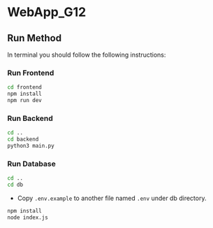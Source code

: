 # WebApp_G12

## Run Method
In terminal you should follow the following instructions:

### Run Frontend
```bash
cd frontend
npm install
npm run dev
```

### Run Backend
```bash
cd ..
cd backend
python3 main.py
```

### Run Database
```bash
cd ..
cd db
```
- Copy `.env.example` to another file named `.env` under db directory.
```bash
npm install
node index.js
```
